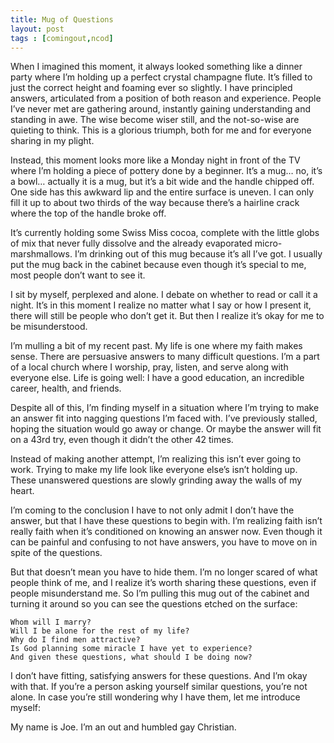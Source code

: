 ```yaml
---
title: Mug of Questions
layout: post
tags : [comingout,ncod]
---
```

When I imagined this moment, it always looked something like a dinner party where I’m holding up a perfect crystal champagne flute. It’s filled to just the correct height and foaming ever so slightly. I have principled answers, articulated from a position of both reason and experience. People I’ve never met are gathering around, instantly gaining understanding and standing in awe. The wise become wiser still, and the not-so-wise are quieting to think. This is a glorious triumph, both for me and for everyone sharing in my plight.

Instead, this moment looks more like a Monday night in front of the TV where I’m holding a piece of pottery done by a beginner. It’s a mug… no, it’s a bowl… actually it is a mug, but it’s a bit wide and the handle chipped off. One side has this awkward lip and the entire surface is uneven. I can only fill it up to about two thirds of the way because there’s a hairline crack where the top of the handle broke off.

It’s currently holding some Swiss Miss cocoa, complete with the little globs of mix that never fully dissolve and the already evaporated micro-marshmallows. I’m drinking out of this mug because it’s all I’ve got. I usually put the mug back in the cabinet because even though it’s special to me, most people don’t want to see it.

I sit by myself, perplexed and alone. I debate on whether to read or call it a night. It’s in this moment I realize no matter what I say or how I present it, there will still be people who don’t get it. But then I realize it’s okay for me to be misunderstood.

I’m mulling a bit of my recent past. My life is one where my faith makes sense. There are persuasive answers to many difficult questions. I’m a part of a local church where I worship, pray, listen, and serve along with everyone else. Life is going well: I have a good education, an incredible career, health, and friends.

Despite all of this, I’m finding myself in a situation where I’m trying to make an answer fit into nagging questions I’m faced with. I’ve previously stalled, hoping the situation would go away or change. Or maybe the answer will fit on a 43rd try, even though it didn’t the other 42 times.

Instead of making another attempt, I’m realizing this isn’t ever going to work. Trying to make my life look like everyone else’s isn’t holding up. These unanswered questions are slowly grinding away the walls of my heart.

I’m coming to the conclusion I have to not only admit I don’t have the answer, but that I have these questions to begin with. I’m realizing faith isn’t really faith when it’s conditioned on knowing an answer now. Even though it can be painful and confusing to not have answers, you have to move on in spite of the questions.

But that doesn’t mean you have to hide them. I’m no longer scared of what people think of me, and I realize it’s worth sharing these questions, even if people misunderstand me. So I’m pulling this mug out of the cabinet and turning it around so you can see the questions etched on the surface:

    Whom will I marry?
    Will I be alone for the rest of my life?
    Why do I find men attractive?
    Is God planning some miracle I have yet to experience?
    And given these questions, what should I be doing now?


I don’t have fitting, satisfying answers for these questions. And I’m okay with that. If you’re a person asking yourself similar questions, you’re not alone. In case you’re still wondering why I have them, let me introduce myself:

My name is Joe. I’m an out and humbled gay Christian.
